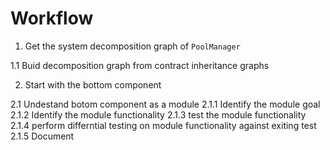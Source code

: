 # Workflow

1. Get the system decomposition graph of `PoolManager`

1.1 Buid decomposition graph from contract inheritance graphs

2. Start with the bottom component

2.1 Undestand botom component as a module
2.1.1 Identify the module goal 
2.1.2 Identify the module functionality
2.1.3 test the module functionality
2.1.4 perform differntial testing on module functionality against exiting test
2.1.5 Document